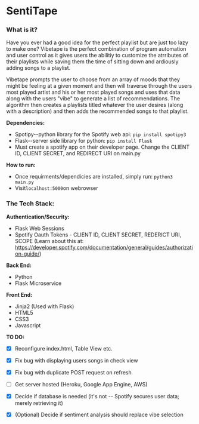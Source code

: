 # SentiTape

### What is it?

Have you ever had a good idea for the perfect playlist but are just too lazy to make one? Vibetape is the perfect combination of program automation and user control as it gives users the abilitiy to customize the atrributes of their playlists while saving them the time of sitting down and ardiously adding songs to a playlist.

Vibetape prompts the user to choose from an array of moods that they might be feeling at a given moment and then will traverse through the users most played artist and his or her most played songs and uses that data along with the users "vibe" to generate a list of recommendations. The algorithm then creates a playlists titled whatever the user desires (along with a description) and then adds the recommended songs to that playlist.

**Dependencies:**
- Spotipy--python library for the Spotify web api: ```pip install spotipy3```
- Flask--server side library for python:  ```pip install Flask```
- Must create a spotify app on their developer page. Change the CLIENT ID, CLIENT SECRET, and REDIRECT URI on main.py

**How to run:**
- Once requirments/dependicies are installed, simply run:
```python3 main.py```
- Visit```localhost:5000```on webrowser

### The Tech Stack:

**Authentication/Security:**
  - Flask Web Sessions
  - Spotify Oauth Tokens - CLIENT ID, CLIENT SECRET, REDERICT URI, SCOPE (Learn about this at: https://developer.spotify.com/documentation/general/guides/authorization-guide/)

**Back End:**
  - Python
  - Flask Microservice

**Front End:**
  - Jinja2 (Used with Flask)
  - HTML5
  - CSS3
  - Javascript
  
**TO DO:**
  - [X] Reconfigure index.html, Table View etc.
  - [X] Fix bug with displaying users songs in check view
  - [X] Fix bug with duplicate POST request on refresh
  - [ ] Get server hosted (Heroku, Google App Engine, AWS)
  - [X] Decide if database is needed (it's not -- Spotify secures user data; merely retrieving it)
  - [X] \(Optional) Decide if sentiment analysis should replace vibe selection


